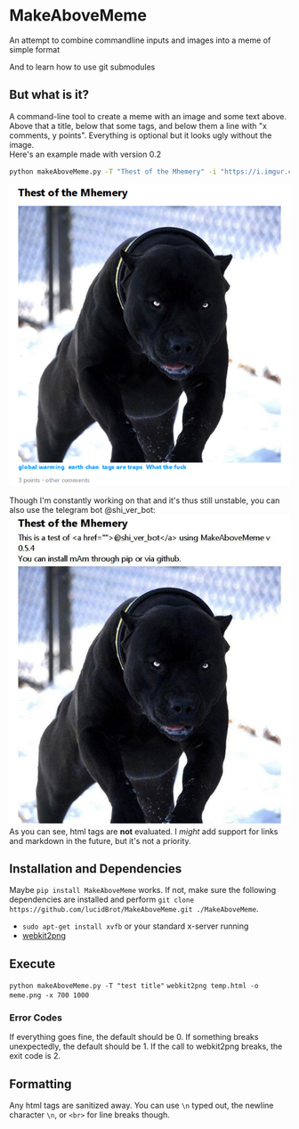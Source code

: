# MakeAboveMeme
An attempt to combine commandline inputs and images into a meme of simple format

And to learn how to use git submodules
## But what is it?
A command-line tool to create a meme with an image and some text above. Above that a title, below that some tags, and below them a line with "x comments, y points". Everything is optional but it looks ugly without the image.  
Here's an example made with version 0.2
```bash
python makeAboveMeme.py -T "Thest of the Mhemery" -i "https://i.imgur.com/Y3w71er.jpg" --tag "global warming" --tag "earth chan" --tag "tags are traps" --tag "What the fuck" -c "other" -p 3
```
![invisible john cena](./docs/meme.png)

Though I'm constantly working on that and it's thus still unstable, you can also use the telegram bot @shi_ver_bot:
![visible john cena](./docs/0.5.4.jpg)
As you can see, html tags are **not** evaluated. I *might* add support for links and markdown in the future, but it's not a priority.

## Installation and Dependencies
Maybe `pip install MakeAboveMeme` works. If not, make sure the following dependencies are installed and perform `git clone https://github.com/lucidBrot/MakeAboveMeme.git ./MakeAboveMeme`.

* `sudo apt-get install xvfb` or your standard x-server running
* [webkit2png](https://stackoverflow.com/a/48537053/2550406)

## Execute
`python makeAboveMeme.py -T "test title"`
`webkit2png temp.html -o meme.png -x 700 1000`

### Error Codes
If everything goes fine, the default should be 0.
If something breaks unexpectedly, the default should be 1.
If the call to webkit2png breaks, the exit code is 2.

## Formatting
Any html tags are sanitized away. You can use `\n` typed out, the newline character `\n`, or `<br>` for line breaks though.
